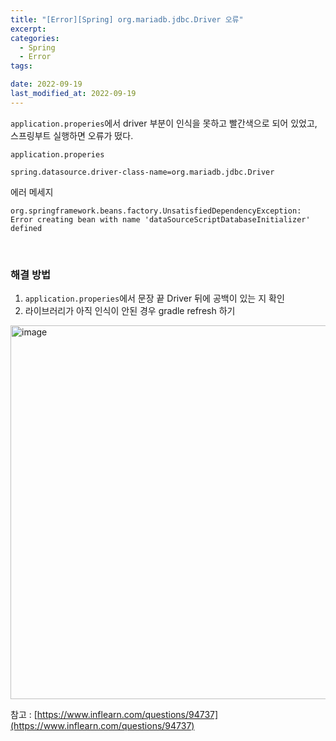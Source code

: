 ```yaml
---
title: "[Error][Spring] org.mariadb.jdbc.Driver 오류"
excerpt:
categories:
  - Spring
  - Error
tags:

date: 2022-09-19
last_modified_at: 2022-09-19
---
```


`application.properies`에서 driver 부분이 인식을 못하고 빨간색으로 되어 있었고, 스프링부트 실행하면 오류가 떴다.

`application.properies`

```
spring.datasource.driver-class-name=org.mariadb.jdbc.Driver
```

에러 메세지

```
org.springframework.beans.factory.UnsatisfiedDependencyException: Error creating bean with name 'dataSourceScriptDatabaseInitializer' defined
```

<br/>

### 해결 방법

1. `application.properies`에서 문장 끝 Driver 뒤에 공백이 있는 지 확인
2. 라이브러리가 아직 인식이 안된 경우 gradle refresh 하기

<img width="598" alt="image" src="https://user-images.githubusercontent.com/31675698/190979104-0cec2cb8-d4a0-4130-b3a3-271f92f28840.png">

<br/>

참고 : [https://www.inflearn.com/questions/94737](https://www.inflearn.com/questions/94737)
